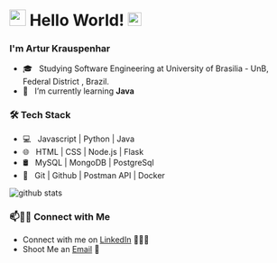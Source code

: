 # <img src="https://github.com/Shiv-sharma-111/Shiv-sharma-111/blob/master/Assets/Hi.gif" width="29px"> Hello World!&nbsp;<img src="https://github.com/Shiv-sharma-111/Shiv-sharma-111/blob/master/Assets/Earth.gif" width="24px">

### I'm Artur Krauspenhar

- 🎓 &nbsp; Studying Software Engineering at University of Brasilia - UnB, Federal District , Brazil.
- 🌱 &nbsp; I’m currently learning **Java**

<h3>🛠 Tech Stack</h3>

- 💻 &nbsp; Javascript | Python | Java
- 🌐 &nbsp; HTML | CSS | Node.js | Flask
- 🛢 &nbsp; MySQL | MongoDB | PostgreSql
- 🔧 &nbsp; Git | Github | Postman API | Docker

![github stats](https://github-readme-stats.vercel.app/api?username=Arturhk05&show_icons=true&theme=radical)

### 📫🤝🏻 Connect with Me

 - Connect with me on [LinkedIn](https://www.linkedin.com/in/arturkraus/) 👨🏻‍💻
 - Shoot Me an [Email](mailto:arturkrauspenhar@hotmail.com) 💌

<!--[![Mail Badge](https://img.shields.io/badge/-arturkrauspenhar@hotmail.com-c14438?style=flat-square&logo=Gmail&logoColor=white&link=mailto:arturkrauspenhar@hotmail.com)](mailto:arturkrauspenhar@hotmail.com)-->
